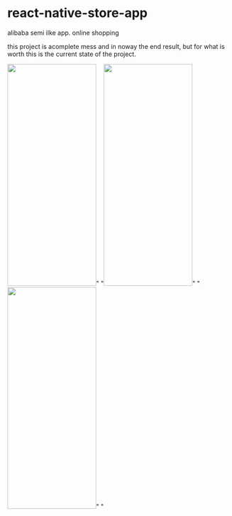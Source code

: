 # react-native-store-app
alibaba semi ilke app. online shopping

this project is acomplete mess and in noway the end result, but for what is worth this is the current state of the project.

<img src="https://user-images.githubusercontent.com/48398993/106610812-297b8400-65a2-11eb-8e55-fe5b56d44106.jpg" width="200" height="500" />"      "<img src="https://user-images.githubusercontent.com/48398993/106610827-3009fb80-65a2-11eb-93a1-744ab2256e51.jpg" width="200" height="500" />"    "<img src="https://user-images.githubusercontent.com/48398993/106610838-339d8280-65a2-11eb-88d7-e7a66f74745a.jpg" width="200" height="500" />"   "
